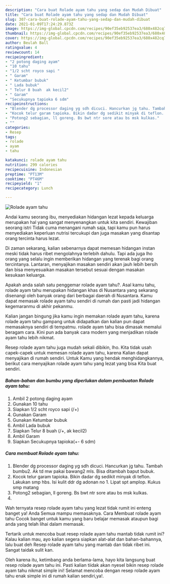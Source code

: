 ```yaml
---
description: "Cara buat Rolade ayam tahu yang sedap dan Mudah Dibuat"
title: "Cara buat Rolade ayam tahu yang sedap dan Mudah Dibuat"
slug: 307-cara-buat-rolade-ayam-tahu-yang-sedap-dan-mudah-dibuat
date: 2021-01-09T17:24:29.873Z
image: https://img-global.cpcdn.com/recipes/90ef35eb92537ea3/680x482cq70/rolade-ayam-tahu-foto-resep-utama.jpg
thumbnail: https://img-global.cpcdn.com/recipes/90ef35eb92537ea3/680x482cq70/rolade-ayam-tahu-foto-resep-utama.jpg
cover: https://img-global.cpcdn.com/recipes/90ef35eb92537ea3/680x482cq70/rolade-ayam-tahu-foto-resep-utama.jpg
author: Beulah Ball
ratingvalue: 4
reviewcount: 14
recipeingredient:
- "2 potong daging ayam"
- "10 tahu"
- "1/2 scht royco sapi "
- " Garam"
- " Ketumbar bubuk"
- " Lada bubuk"
- " Telur 8 buah  ak kecil2"
- " Garam"
- "Secukupnya tapioka 6 sdm"
recipeinstructions:
- "Blender dg processor daging yg sdh dicuci. Hancurkan jg tahu. Tambah bumbu2. Ak td mw pakai bawang2 mls. Bisa ditambah baput bubuk."
- "Kocok telur garam tapioka. Bikin dadar dg sedikit minyak di teflon. Lakukan smp hbs. Isi kulit ddr dg adonan no 1. Lipat spt amplop. Kukus smp matang"
- "Potong2 sebagian, ll goreng. Bs bwt ntr sore atau bs msk kulkas."
- ""
categories:
- Resep
tags:
- rolade
- ayam
- tahu

katakunci: rolade ayam tahu 
nutrition: 299 calories
recipecuisine: Indonesian
preptime: "PT13M"
cooktime: "PT46M"
recipeyield: "1"
recipecategory: Lunch

---
```



![Rolade ayam tahu](https://img-global.cpcdn.com/recipes/90ef35eb92537ea3/680x482cq70/rolade-ayam-tahu-foto-resep-utama.jpg)

Andai kamu seorang ibu, menyediakan hidangan lezat kepada keluarga merupakan hal yang sangat menyenangkan untuk kita sendiri. Kewajiban seorang istri Tidak cuma menangani rumah saja, tapi kamu pun harus menyediakan keperluan nutrisi tercukupi dan juga masakan yang disantap orang tercinta harus lezat.

Di zaman  sekarang, kalian sebenarnya dapat memesan hidangan instan meski tidak harus ribet mengolahnya terlebih dahulu. Tapi ada juga lho orang yang selalu ingin memberikan hidangan yang terenak bagi orang tercintanya. Lantaran, menyajikan masakan sendiri akan jauh lebih bersih dan bisa menyesuaikan masakan tersebut sesuai dengan masakan kesukaan keluarga. 



Apakah anda salah satu penggemar rolade ayam tahu?. Asal kamu tahu, rolade ayam tahu merupakan hidangan khas di Nusantara yang sekarang disenangi oleh banyak orang dari berbagai daerah di Nusantara. Kamu dapat memasak rolade ayam tahu sendiri di rumah dan pasti jadi hidangan kegemaranmu di akhir pekanmu.

Kalian jangan bingung jika kamu ingin memakan rolade ayam tahu, karena rolade ayam tahu gampang untuk didapatkan dan kalian pun dapat memasaknya sendiri di tempatmu. rolade ayam tahu bisa dimasak memalui beragam cara. Kini pun ada banyak cara modern yang menjadikan rolade ayam tahu lebih nikmat.

Resep rolade ayam tahu juga mudah sekali dibikin, lho. Kita tidak usah capek-capek untuk memesan rolade ayam tahu, karena Kalian dapat menyajikan di rumah sendiri. Untuk Kamu yang hendak menghidangkannya, berikut cara menyajikan rolade ayam tahu yang lezat yang bisa Kita buat sendiri.

<!--inarticleads1-->

##### Bahan-bahan dan bumbu yang diperlukan dalam pembuatan Rolade ayam tahu:

1. Ambil 2 potong daging ayam
1. Gunakan 10 tahu
1. Siapkan 1/2 scht royco sapi (/+)
1. Gunakan  Garam
1. Gunakan  Ketumbar bubuk
1. Ambil  Lada bubuk
1. Siapkan  Telur 8 buah (/+, ak kecil2)
1. Ambil  Garam
1. Siapkan Secukupnya tapioka(+- 6 sdm)




<!--inarticleads2-->

##### Cara membuat Rolade ayam tahu:

1. Blender dg processor daging yg sdh dicuci. Hancurkan jg tahu. Tambah bumbu2. Ak td mw pakai bawang2 mls. Bisa ditambah baput bubuk.
1. Kocok telur garam tapioka. Bikin dadar dg sedikit minyak di teflon. Lakukan smp hbs. Isi kulit ddr dg adonan no 1. Lipat spt amplop. Kukus smp matang
1. Potong2 sebagian, ll goreng. Bs bwt ntr sore atau bs msk kulkas.
1. 




Wah ternyata resep rolade ayam tahu yang lezat tidak rumit ini enteng banget ya! Anda Semua mampu memasaknya. Cara Membuat rolade ayam tahu Cocok banget untuk kamu yang baru belajar memasak ataupun bagi anda yang telah lihai dalam memasak.

Tertarik untuk mencoba buat resep rolade ayam tahu mantab tidak rumit ini? Kalau kalian mau, ayo kalian segera siapkan alat-alat dan bahan-bahannya, lalu buat deh Resep rolade ayam tahu yang mantab dan tidak ribet ini. Sangat taidak sulit kan. 

Oleh karena itu, ketimbang anda berlama-lama, hayo kita langsung buat resep rolade ayam tahu ini. Pasti kalian tiidak akan nyesel bikin resep rolade ayam tahu nikmat simple ini! Selamat mencoba dengan resep rolade ayam tahu enak simple ini di rumah kalian sendiri,ya!.

